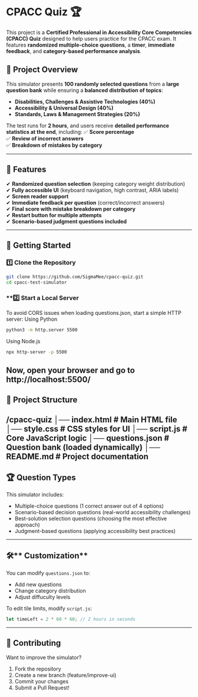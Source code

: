 # CPACC Quiz 🏆

This project is a **Certified Professional in Accessibility Core Competencies (CPACC) Quiz** designed to help users practice for the CPACC exam. It features **randomized multiple-choice questions**, a **timer**, **immediate feedback**, and **category-based performance analysis**.

## 📜 **Project Overview**
This simulator presents **100 randomly selected questions** from a **large question bank** while ensuring a **balanced distribution of topics**:
- **Disabilities, Challenges & Assistive Technologies (40%)**
- **Accessibility & Universal Design (40%)**
- **Standards, Laws & Management Strategies (20%)**

The test runs for **2 hours**, and users receive **detailed performance statistics at the end**, including:
✅ **Score percentage**  
✅ **Review of incorrect answers**  
✅ **Breakdown of mistakes by category**  

---

## 🎯 **Features**
✔ **Randomized question selection** (keeping category weight distribution)  
✔ **Fully accessible UI** (keyboard navigation, high contrast, ARIA labels)  
✔ **Screen reader support**  
✔ **Immediate feedback per question** (correct/incorrect answers)  
✔ **Final score with mistake breakdown per category**  
✔ **Restart button for multiple attempts**  
✔ **Scenario-based judgment questions included**  

---
## 🚀 **Getting Started**
### **1️⃣ Clone the Repository**
```sh
git clone https://github.com/SigmaMee/cpacc-quiz.git
cd cpacc-test-simulator
```
### **2️⃣ Start a Local Server
To avoid CORS issues when loading questions.json, start a simple HTTP server:
Using Python
```sh
python3 -m http.server 5500
```
Using Node.js
```sh
npx http-server -p 5500
```
Now, open your browser and go to http://localhost:5500/
---
## 📂 **Project Structure**
/cpacc-quiz
│── index.html        # Main HTML file
│── style.css         # CSS styles for UI
│── script.js         # Core JavaScript logic
│── questions.json    # Question bank (loaded dynamically)
│── README.md         # Project documentation
---
## 🏆 **Question Types**
This simulator includes:
- Multiple-choice questions (1 correct answer out of 4 options)
- Scenario-based decision questions (real-world accessibility challenges)
- Best-solution selection questions (choosing the most effective approach)
- Judgment-based questions (applying accessibility best practices)
---
## 🛠** Customization**
You can modify `questions.json` to:
- Add new questions
- Change category distribution
- Adjust diffuculty levels

To edit tile limits, modify `script.js`:
```javascript
let timeLeft = 2 * 60 * 60; // 2 hours in seconds
```
---
## 🙌 **Contributing**
Want to improve the simulator?

1. Fork the repository
2. Create a new branch (feature/improve-ui)
3. Commit your changes
4. Submit a Pull Request!



